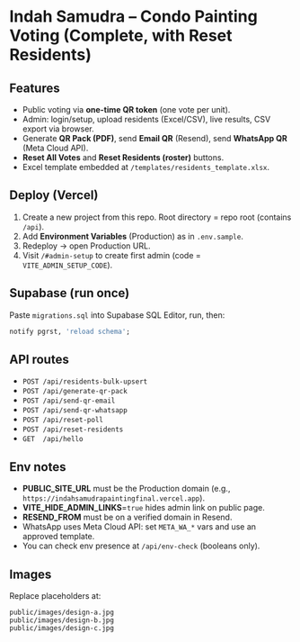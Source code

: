 # Indah Samudra – Condo Painting Voting (Complete, with Reset Residents)

## Features
- Public voting via **one-time QR token** (one vote per unit).
- Admin: login/setup, upload residents (Excel/CSV), live results, CSV export via browser.
- Generate **QR Pack (PDF)**, send **Email QR** (Resend), send **WhatsApp QR** (Meta Cloud API).
- **Reset All Votes** and **Reset Residents (roster)** buttons.
- Excel template embedded at `/templates/residents_template.xlsx`.

## Deploy (Vercel)
1. Create a new project from this repo. Root directory = repo root (contains `/api`).
2. Add **Environment Variables** (Production) as in `.env.sample`.
3. Redeploy → open Production URL.
4. Visit `/#admin-setup` to create first admin (code = `VITE_ADMIN_SETUP_CODE`).

## Supabase (run once)
Paste `migrations.sql` into Supabase SQL Editor, run, then:
```sql
notify pgrst, 'reload schema';
```

## API routes
- `POST /api/residents-bulk-upsert`
- `POST /api/generate-qr-pack`
- `POST /api/send-qr-email`
- `POST /api/send-qr-whatsapp`
- `POST /api/reset-poll`
- `POST /api/reset-residents`
- `GET  /api/hello`

## Env notes
- **PUBLIC_SITE_URL** must be the Production domain (e.g., `https://indahsamudrapaintingfinal.vercel.app`).
- **VITE_HIDE_ADMIN_LINKS**=`true` hides admin link on public page.
- **RESEND_FROM** must be on a verified domain in Resend.
- WhatsApp uses Meta Cloud API: set `META_WA_*` vars and use an approved template.
- You can check env presence at `/api/env-check` (booleans only).

## Images
Replace placeholders at:
```
public/images/design-a.jpg
public/images/design-b.jpg
public/images/design-c.jpg
```
